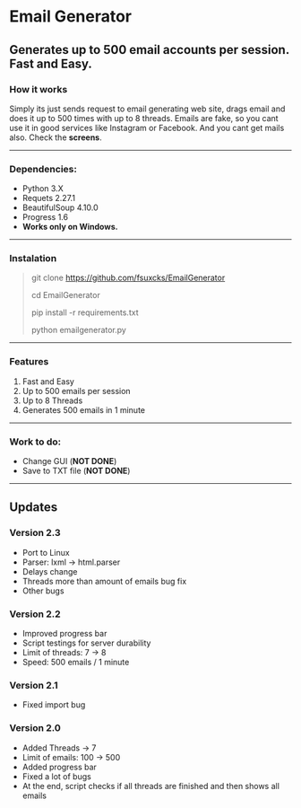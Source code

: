 # Email Generator
## Generates up to 500 email accounts per session. Fast and Easy.
### How it works
Simply its just sends request to email generating web site, drags email and does it up to 500 times with up to 8 threads. Emails are fake, so you cant use it in good services like Instagram or Facebook. And you cant get mails also. Check the **screens**.
***
### Dependencies:
+ Python 3.X
+ Requets 2.27.1
+ BeautifulSoup 4.10.0
+ Progress 1.6
+ **Works only on Windows.**
***
### Instalation
> git clone https://github.com/fsuxcks/EmailGenerator
> 
> cd EmailGenerator
> 
> pip install -r requirements.txt
>
>python emailgenerator.py
***
### Features
1. Fast and Easy
2. Up to 500 emails per session
3. Up to 8 Threads
4. Generates 500 emails in 1 minute
***
### Work to do:
+ Change GUI (**NOT DONE**)
+ Save to TXT file (**NOT DONE**)
***
## Updates
### Version 2.3
+ Port to Linux
+ Parser: lxml -> html.parser
+ Delays change
+ Threads more than amount of emails bug fix
+ Other bugs

### Version 2.2
+ Improved progress bar
+ Script testings for server durability
+ Limit of threads: 7 -> 8
+ Speed: 500 emails / 1 minute

### Version 2.1
+ Fixed import bug

### Version 2.0
+ Added Threads -> 7
+ Limit of emails: 100 -> 500
+ Added progress bar
+ Fixed a lot of bugs
+ At the end, script checks if all threads are finished and then shows all emails


